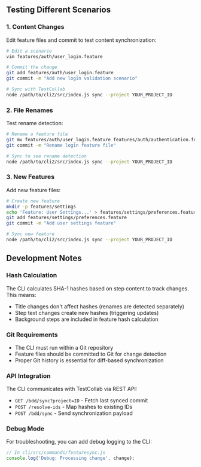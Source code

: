 ## Testing Different Scenarios

### 1. Content Changes
Edit feature files and commit to test content synchronization:

```bash
# Edit a scenario
vim features/auth/user_login.feature

# Commit the change
git add features/auth/user_login.feature
git commit -m "Add new login validation scenario"

# Sync with TestCollab
node /path/to/cli2/src/index.js sync --project YOUR_PROJECT_ID
```

### 2. File Renames
Test rename detection:

```bash
# Rename a feature file
git mv features/auth/user_login.feature features/auth/authentication.feature
git commit -m "Rename login feature file"

# Sync to see rename detection
node /path/to/cli2/src/index.js sync --project YOUR_PROJECT_ID
```

### 3. New Features
Add new feature files:

```bash
# Create new feature
mkdir -p features/settings
echo 'Feature: User Settings...' > features/settings/preferences.feature
git add features/settings/preferences.feature
git commit -m "Add user settings feature"

# Sync new feature
node /path/to/cli2/src/index.js sync --project YOUR_PROJECT_ID
```

## Development Notes

### Hash Calculation
The CLI calculates SHA-1 hashes based on step content to track changes. This means:
- Title changes don't affect hashes (renames are detected separately)
- Step text changes create new hashes (triggering updates)
- Background steps are included in feature hash calculation

### Git Requirements
- The CLI must run within a Git repository
- Feature files should be committed to Git for change detection
- Proper Git history is essential for diff-based synchronization

### API Integration
The CLI communicates with TestCollab via REST API:
- `GET /bdd/sync?project=ID` - Fetch last synced commit
- `POST /resolve-ids` - Map hashes to existing IDs
- `POST /bdd/sync` - Send synchronization payload


### Debug Mode

For troubleshooting, you can add debug logging to the CLI:

```javascript
// In cli/src/commands/featuresync.js
console.log('Debug: Processing change', change);
```